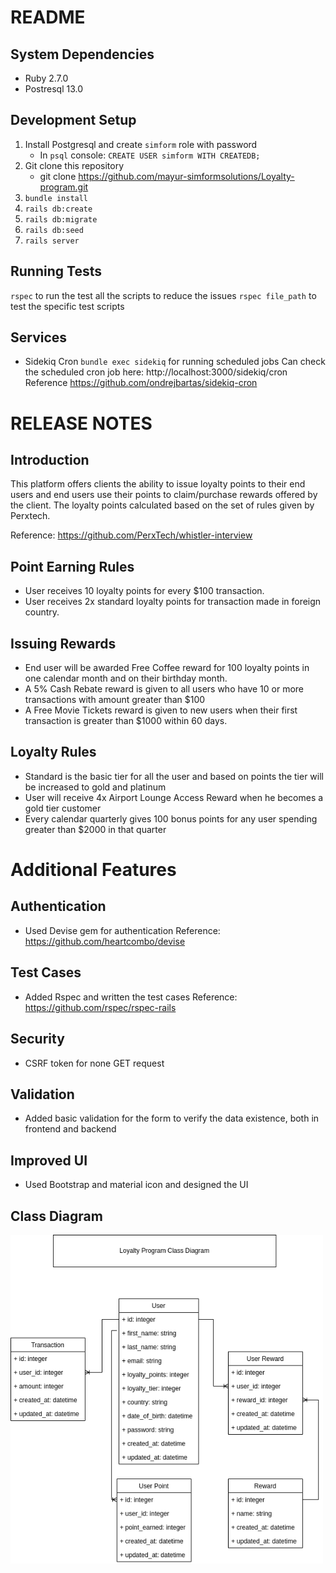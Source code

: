 # README
## System Dependencies
- Ruby 2.7.0
- Postresql 13.0

## Development Setup
1. Install Postgresql and create `simform` role with password
   - In `psql` console: `CREATE USER simform WITH CREATEDB;`
2. Git clone this repository
	 - git clone https://github.com/mayur-simformsolutions/Loyalty-program.git
3. `bundle install`
4. `rails db:create` 
5. `rails db:migrate`
6. `rails db:seed`
7. `rails server`

## Running Tests
`rspec` to run the test all the scripts to reduce the issues
`rspec file_path` to test the specific test scripts

## Services
- Sidekiq Cron `bundle exec sidekiq` for running scheduled jobs
	Can check the scheduled cron job here: http://localhost:3000/sidekiq/cron
  Reference https://github.com/ondrejbartas/sidekiq-cron


# RELEASE NOTES
## Introduction
This platform offers clients the ability to issue loyalty points to their end users and end users use their points to claim/purchase rewards offered by the client. The loyalty points calculated based on the set of rules given by Perxtech.

Reference: https://github.com/PerxTech/whistler-interview

## Point Earning Rules
- User receives 10 loyalty points for every $100 transaction. 
- User receives 2x standard loyalty points for transaction made in foreign country.

## Issuing Rewards
- End user will be awarded Free Coffee reward for 100 loyalty points in one calendar month and on their birthday month. 
- A 5% Cash Rebate reward is given to all users who have 10 or more transactions with amount greater than $100 
- A Free Movie Tickets reward is given to new users when their first transaction is greater than $1000 within 60 days. 

## Loyalty Rules 
- Standard is the basic tier for all the user and based on points the tier will be increased to gold and platinum 
- User will receive 4x Airport Lounge Access Reward when he becomes a gold tier customer 
- Every calendar quarterly gives 100 bonus points for any user spending greater than $2000 in that quarter

# Additional Features
## Authentication
- Used Devise gem for authentication
	Reference: https://github.com/heartcombo/devise
## Test Cases
- Added Rspec and written the test cases 
 Reference: https://github.com/rspec/rspec-rails
## Security
- CSRF token for none GET request
## Validation
- Added basic validation for the form to verify the data existence, both in frontend and backend
## Improved UI
- Used Bootstrap and material icon and designed the UI
## Class Diagram
<img src="public/class_diagram.png" width="500" title="hover text">

